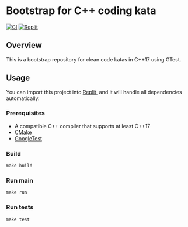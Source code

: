 # Bootstrap for C++ coding kata

[![CI](https://github.com/Coding-Cuddles/bootstrap-cpp-kata/actions/workflows/main.yml/badge.svg)](https://github.com/Coding-Cuddles/bootstrap-cpp-kata/actions/workflows/main.yml)
[![Replit](https://img.shields.io/badge/Try%20with%20Replit-black?logo=replit)](https://replit.com/new/github/Coding-Cuddles/bootstrap-cpp-kata)

## Overview

This is a bootstrap repository for clean code katas in C++17 using GTest.

## Usage

You can import this project into [Replit](https://replit.com), and it will
handle all dependencies automatically.

### Prerequisites

- A compatible C++ compiler that supports at least C++17
- [CMake](https://cmake.org)
- [GoogleTest](https://github.com/google/googletest)

### Build

```console
make build
```

### Run main

```console
make run
```

### Run tests

```console
make test
```
